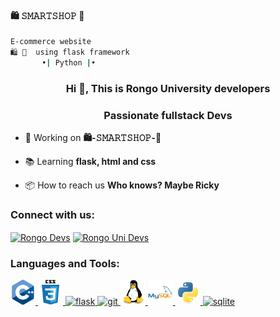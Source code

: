 #### 🛍️ 𝚂𝙼𝙰𝚁𝚃𝚂𝙷𝙾𝙿 🛒
```sh
E-commerce website 
🛍️ 🛒  using flask framework 
       •| Python |•
```
<h3 align="center">Hi 👋, This is Rongo University developers</h3>
<h3 align="center">Passionate fullstack Devs</h3>

- 🔭 Working on  **🛍️-𝚂𝙼𝙰𝚁𝚃𝚂𝙷𝙾𝙿-🛒**

- 📚 Learning **flask, html and css**

- 📦 How to reach us **Who knows? Maybe Ricky**

<h3 align="left">Connect with us:</h3>
<p align="left">
<a href="https://linkedin.com/in/?????" target="blank"><img align="center" src="https://raw.githubusercontent.com/rahuldkjain/github-profile-readme-generator/master/src/images/icons/Social/linked-in-alt.svg" alt="Rongo Devs" height="30" width="40" /></a>
<a href="https://kaggle.com/???? " target="blank"><img align="center" src="https://raw.githubusercontent.com/rahuldkjain/github-profile-readme-generator/master/src/images/icons/Social/kaggle.svg" alt="Rongo Uni Devs" height="30" width="40" /></a>
</p>

<h3 align="left">Languages and Tools:</h3>
<p align="left"> <a href="https://www.w3schools.com/cpp/" target="_blank"> <img src="https://raw.githubusercontent.com/devicons/devicon/master/icons/cplusplus/cplusplus-original.svg" alt="cplusplus" width="40" height="40"/> </a> <a href="https://www.w3schools.com/css/" target="_blank"> <img src="https://raw.githubusercontent.com/devicons/devicon/master/icons/css3/css3-original-wordmark.svg" alt="css3" width="40" height="40"/> </a> <a href="https://flask.palletsprojects.com/" target="_blank"> <img src="https://www.vectorlogo.zone/logos/pocoo_flask/pocoo_flask-icon.svg" alt="flask" width="40" height="40"/> </a> <a href="https://git-scm.com/" target="_blank"> <img src="https://www.vectorlogo.zone/logos/git-scm/git-scm-icon.svg" alt="git" width="40" height="40"/> </a> <a href="https://www.linux.org/" target="_blank"> <img src="https://raw.githubusercontent.com/devicons/devicon/master/icons/linux/linux-original.svg" alt="linux" width="40" height="40"/> </a> <a href="https://www.mysql.com/" target="_blank"> <img src="https://raw.githubusercontent.com/devicons/devicon/master/icons/mysql/mysql-original-wordmark.svg" alt="mysql" width="40" height="40"/> </a> <a href="https://www.python.org" target="_blank"> <img src="https://raw.githubusercontent.com/devicons/devicon/master/icons/python/python-original.svg" alt="python" width="40" height="40"/> </a> <a href="https://www.sqlite.org/" target="_blank"> <img src="https://www.vectorlogo.zone/logos/sqlite/sqlite-icon.svg" alt="sqlite" width="40" height="40"/> </a> </p>
